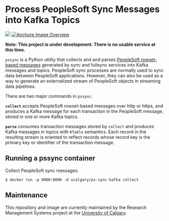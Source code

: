 # Process PeopleSoft Sync Messages into Kafka Topics

[![](https://images.microbadger.com/badges/image/ucalgary/ps-sync-stream.svg)](https://microbadger.com/images/ucalgary/ps-sync-stream)
[![Anchore Image Overview](https://anchore.io/service/badges/image/5bdd5f5a6e6066aa5a4c3c99484756d0d0e035793a5c6c763fb349fb1e671e95)](https://anchore.io/image/dockerhub/5bdd5f5a6e6066aa5a4c3c99484756d0d0e035793a5c6c763fb349fb1e671e95?repo=ucalgary%2Fps-sync-stream&tag=latest#overview)

**Note: This project is under development. There is no usable service at this time.**

`pssync` is a Python utility that collects and and parses [PeopleSoft rowset-based messages](http://docs.oracle.com/cd/E66686_01/pt855pbr1/eng/pt/tibr/concept_PeopleSoftRowset-BasedMessageFormat-0764fb.html) generated by sync and fullsync services into Kafka messages and topics. PeopleSoft sync processes are normally used to sync data between PeopleSoft applications. However, they can also be used as a way to generate an externalized stream of PeopleSoft objects in streaming data pipelines.

There are two major commands in `pssync`.

**`collect`** accepts PeopleSoft rowset-based messages over http or https, and produces a Kafka message for each transaction in the PeopleSoft message, stored in one or more Kafka topics.

**`parse`** consumes transaction messages stored by `collect` and produces Kafka messages in topics with `KTable` semantics. Each record in the resulting stream is oriented to reflect records whose record key is the primary key or identifier of the transaction message.

## Running a pssync container

Collect PeopleSoft sync messages.

```
$ docker run -p 8000:8000 -d ucalgary/ps-sync-kafka collect
```

## Maintenance

This repository and image are currently maintained by the Research Management Systems project at the [University of Calgary](http://www.ucalgary.ca/).

